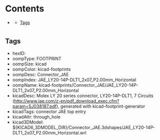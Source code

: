 



Contents
========

* [](#)
	* [Tags](#tags)

# 

## Tags

- hexID: 
- oompType: FOOTPRINT
- oompSize: kicad
- oompColor: kicad-footprints
- oompDesc: Connector_JAE
- oompIndex: JAE_LY20-14P-DLT1_2x07_P2.00mm_Horizontal
- oompName: kicad-footprints/Connector_JAE/JAE_LY20-14P-DLT1_2x07_P2.00mm_Horizontal
- kicadDesc: Molex LY 20 series connector, LY20-14P-DLT1, 7 Circuits (http://www.jae.com/z-en/pdf_download_exec.cfm?param=SJ038187.pdf), generated with kicad-footprint-generator
- kicadTags: connector JAE  top entry
- kicadAttr: through_hole
- kicad3DModel: ${KICAD6_3DMODEL_DIR}/Connector_JAE.3dshapes/JAE_LY20-14P-DLT1_2x07_P2.00mm_Horizontal.wrl
